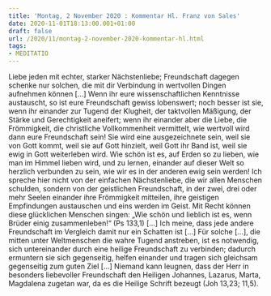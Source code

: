```yaml
---
title: 'Montag, 2 November 2020 : Kommentar Hl. Franz von Sales'
date: 2020-11-01T18:13:00.001+01:00
draft: false
url: /2020/11/montag-2-november-2020-kommentar-hl.html
tags: 
- MEDITATIO
---
```


Liebe jeden mit echter, starker Nächstenliebe; Freundschaft dagegen schenke nur solchen, die mit dir Verbindung in wertvollen Dingen aufnehmen können \[…\] Wenn ihr eure wissenschaftlichen Kenntnisse austauscht, so ist eure Freundschaft gewiss lobenswert; noch besser ist sie, wenn ihr einander zur Tugend der Klugheit, der taktvollen Mäßigung, der Stärke und Gerechtigkeit aneifert; wenn ihr einander aber die Liebe, die Frömmigkeit, die christliche Vollkommenheit vermittelt, wie wertvoll wird dann eure Freundschaft sein! Sie wird eine ausgezeichnete sein, weil sie von Gott kommt, weil sie auf Gott hinzielt, weil Gott ihr Band ist, weil sie ewig in Gott weiterleben wird. Wie schön ist es, auf Erden so zu lieben, wie man im Himmel lieben wird, und zu lernen, einander auf dieser Welt so herzlich verbunden zu sein, wie wir es in der anderen ewig sein werden! Ich spreche hier nicht von der einfachen Nächstenliebe, die wir allen Menschen schulden, sondern von der geistlichen Freundschaft, in der zwei, drei oder mehr Seelen einander ihre Frömmigkeit mitteilen, ihre geistigen Empfindungen austauschen und eins werden im Geist. Mit Recht können diese glücklichen Menschen singen: „Wie schön und lieblich ist es, wenn Brüder einig zusammenleben!“ (Ps 133,1) \[…\] Ich meine, dass jede andere Freundschaft im Vergleich damit nur ein Schatten ist \[…\] Für solche \[…\], die mitten unter Weltmenschen die wahre Tugend anstreben, ist es notwendig, sich untereinander durch eine heilige Freundschaft zu verbinden; dadurch ermuntern sie sich gegenseitig, helfen einander und tragen sich gleichsam gegenseitig zum guten Ziel \[…\] Niemand kann leugnen, dass der Herr in besonders liebevoller Freundschaft den Heiligen Johannes, Lazarus, Marta, Magdalena zugetan war, da es die Heilige Schrift bezeugt (Joh 13,23; 11,5).